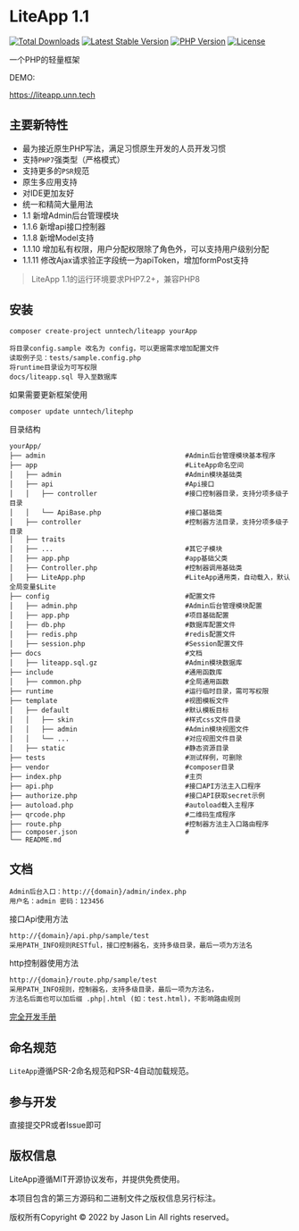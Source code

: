
LiteApp 1.1
===============

[![Total Downloads](https://poser.pugx.org/unntech/liteapp/downloads)](https://packagist.org/packages/unntech/liteapp)
[![Latest Stable Version](https://poser.pugx.org/unntech/liteapp/v/stable)](https://packagist.org/packages/unntech/liteapp)
[![PHP Version](https://img.shields.io/badge/php-%3E%3D7.0-8892BF.svg)](http://www.php.net/)
[![License](https://poser.pugx.org/unntech/liteapp/license)](https://packagist.org/packages/unntech/liteapp)

一个PHP的轻量框架

DEMO:

https://liteapp.unn.tech


## 主要新特性
* 最为接近原生PHP写法，满足习惯原生开发的人员开发习惯
* 支持`PHP7`强类型（严格模式）
* 支持更多的`PSR`规范
* 原生多应用支持
* 对IDE更加友好
* 统一和精简大量用法
* 1.1 新增Admin后台管理模块
* 1.1.6 新增api接口控制器
* 1.1.8 新增Model支持
* 1.1.10 增加私有权限，用户分配权限除了角色外，可以支持用户级别分配
* 1.1.11 修改Ajax请求验正字段统一为apiToken，增加formPost支持


> LiteApp 1.1的运行环境要求PHP7.2+，兼容PHP8

## 安装

~~~
composer create-project unntech/liteapp yourApp
~~~

~~~
将目录config.sample 改名为 config，可以更据需求增加配置文件
读取例子见：tests/sample.config.php
将runtime目录设为可写权限
docs/liteapp.sql 导入至数据库
~~~

如果需要更新框架使用
~~~
composer update unntech/litephp
~~~

目录结构
~~~
yourApp/
├── admin                                   #Admin后台管理模块基本程序
├── app                                     #LiteApp命名空间
│   ├── admin                               #Admin模块基础类
│   ├── api                                 #Api接口
│   │   ├── controller                      #接口控制器目录，支持分项多级子目录
│   │   └── ApiBase.php                     #接口基础类
│   ├── controller                          #控制器方法目录，支持分项多级子目录
│   ├── traits
│   ├── ...                                 #其它子模块
│   ├── app.php                             #app基础父类
│   ├── Controller.php                      #控制器调用基础类
│   ├── LiteApp.php                         #LiteApp通用类，自动载入，默认全局变量$Lite
├── config                                  #配置文件
│   ├── admin.php                           #Admin后台管理模块配置
│   ├── app.php                             #项目基础配置
│   ├── db.php                              #数据库配置文件
│   ├── redis.php                           #redis配置文件
│   ├── session.php                         #Session配置文件
├── docs                                    #文档
│   ├── liteapp.sql.gz                      #Admin模块数据库
├── include                                 #通用函数库
│   ├── common.php                          #全局通用函数
├── runtime                                 #运行临时目录，需可写权限
├── template                                #视图模板文件
│   ├── default                             #默认模板目标
│   │   ├── skin                            #样式css文件目录
│   │   ├── admin                           #Admin模块视图文件
│   │   └── ...                             #对应视图文件目录
│   ├── static                              #静态资源目录
├── tests                                   #测试样例，可删除
├── vendor                                  #composer目录
├── index.php                               #主页
├── api.php                                 #接口API方法主入口程序
├── authorize.php                           #接口API获取secret示例
├── autoload.php                            #autoload载入主程序
├── qrcode.php                              #二维码生成程序
├── route.php                               #控制器方法主入口路由程序
├── composer.json                           #
└── README.md
~~~

## 文档
~~~
Admin后台入口：http://{domain}/admin/index.php
用户名：admin 密码：123456
~~~
接口Api使用方法
~~~
http://{domain}/api.php/sample/test
采用PATH_INFO规则RESTful，接口控制器名，支持多级目录，最后一项为方法名
~~~
http控制器使用方法
~~~
http://{domain}/route.php/sample/test
采用PATH_INFO规则，控制器名，支持多级目录，最后一项为方法名，
方法名后面也可以加后缀 .php|.html (如：test.html)，不影响路由规则
~~~

[完全开发手册](#)

## 命名规范

`LiteApp`遵循PSR-2命名规范和PSR-4自动加载规范。

## 参与开发

直接提交PR或者Issue即可

## 版权信息

LiteApp遵循MIT开源协议发布，并提供免费使用。

本项目包含的第三方源码和二进制文件之版权信息另行标注。

版权所有Copyright © 2022 by Jason Lin All rights reserved。

